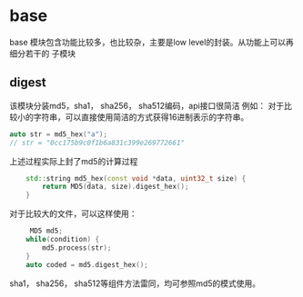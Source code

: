 base
===
base 模块包含功能比较多，也比较杂，主要是low level的封装。从功能上可以再细分若干的
子模块

## digest
该模块分装md5，sha1， sha256， sha512编码，api接口很简洁
例如：
对于比较小的字符串，可以直接使用简洁的方式获得16进制表示的字符串。

```c++
auto str = md5_hex("a");
// str = "0cc175b9c0f1b6a831c399e269772661"
```
上述过程实际上封了md5的计算过程

```c++
    std::string md5_hex(const void *data, uint32_t size) {
        return MD5(data, size).digest_hex();
    }
```

对于比较大的文件，可以这样使用：

```c++
     MD5 md5;
    while(condition) {
        md5.process(str);
    }
    auto coded = md5.digest_hex();
```

sha1， sha256， sha512等组件方法雷同，均可参照md5的模式使用。
